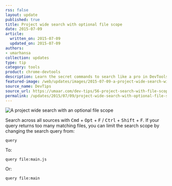 ```yaml
---
rss: false
layout: update
published: true
title: Project wide search with optional file scope
date: 2015-07-09
article:
  written_on: 2015-07-09
  updated_on: 2015-07-09
authors:
- umarhansa
collection: updates
type: tip
category: tools
product: chrome-devtools
description: Learn the secret commands to search like a pro in DevTools.
featured-image: /web/updates/images/2015-07-09-a-project-wide-search-with-an-optional-file-scope/project-search-with-file-scope.gif
source_name: DevTips
source_url: https://umaar.com/dev-tips/56-project-search-with-file-scope
permalink: /updates/2015/07/09/project-wide-search-with-optional-file-scope.html
---
```

<img src="/web/updates/images/2015-07-09-a-project-wide-search-with-an-optional-file-scope/project-search-with-file-scope.gif" alt="A project wide search with an optional file scope">

Search across all sources with <kbd class="kbd">Cmd</kbd> + <kbd class="kbd">Opt</kbd> + <kbd class="kbd">F</kbd> / <kbd class="kbd">Ctrl</kbd> + <kbd class="kbd">Shift</kbd> + <kbd class="kbd">F</kbd>. If your query returns too many matching files, you can limit the search scope by changing the search query from:

<pre><code>query</code></pre>

To:

<pre><code>query file:main.js</code></pre>

Or:

<pre><code>query file:main</code></pre>
